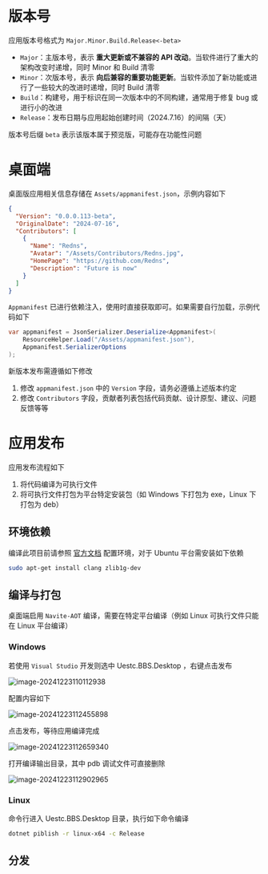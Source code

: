 # 版本号

应用版本号格式为 `Major.Minor.Build.Release<-beta>`

- `Major`：主版本号，表示 **重大更新或不兼容的 API 改动**。当软件进行了重大的架构改变时递增，同时 Minor 和 Build 清零
- `Minor`：次版本号，表示 **向后兼容的重要功能更新**。当软件添加了新功能或进行了一些较大的改进时递增，同时 Build 清零
- `Build`：构建号，用于标识在同一次版本中的不同构建，通常用于修复 bug 或进行小的改进
- `Release`：发布日期与应用起始创建时间（2024.7.16）的间隔（天）

版本号后缀 `beta` 表示该版本属于预览版，可能存在功能性问题

# 桌面端

桌面版应用相关信息存储在 `Assets/appmanifest.json`，示例内容如下

```json
{
  "Version": "0.0.0.113-beta",
  "OriginalDate": "2024-07-16",
  "Contributors": [
    {
      "Name": "Redns",
      "Avatar": "/Assets/Contributors/Redns.jpg",
      "HomePage": "https://github.com/Redns",
      "Description": "Future is now"
    }
  ]
}
```

`Appmanifest` 已进行依赖注入，使用时直接获取即可。如果需要自行加载，示例代码如下

```csharp
var appmanifest = JsonSerializer.Deserialize<Appmanifest>(
    ResourceHelper.Load("/Assets/appmanifest.json"),
    Appmanifest.SerializerOptions
);
```

新版本发布需遵循如下修改

1. 修改 `appmanifest.json` 中的 `Version` 字段，请务必遵循上述版本约定
2. 修改 `Contributors` 字段，贡献者列表包括代码贡献、设计原型、建议、问题反馈等等

# 应用发布

应用发布流程如下

1. 将代码编译为可执行文件
2. 将可执行文件打包为平台特定安装包（如 Windows 下打包为 exe，Linux 下打包为 deb）

## 环境依赖

编译此项目前请参照 [官方文档](https://learn.microsoft.com/en-us/dotnet/core/deploying/native-aot/?tabs=macOS%2Cnet8) 配置环境，对于 Ubuntu 平台需安装如下依赖

```sh
sudo apt-get install clang zlib1g-dev
```

## 编译与打包

桌面端启用 `Navite-AOT` 编译，需要在特定平台编译（例如 Linux 可执行文件只能在 Linux 平台编译）

### Windows

若使用 `Visual Studio` 开发则选中 Uestc.BBS.Desktop ，右键点击发布

![image-20241223110112938](https://image.krins.cloud/f9ec8f991ad1d4d548aa2709c83fbb39.png)

配置内容如下

![image-20241223112455898](https://image.krins.cloud/24ab756a4dfdb3a4114587740b18fb97.png)

点击发布，等待应用编译完成

![image-20241223112659340](https://image.krins.cloud/c9a2d1a3507f2de6519f6aaedd6df1dd.png)

打开编译输出目录，其中 pdb 调试文件可直接删除

![image-20241223112902965](https://image.krins.cloud/9c304cee0b805ee84cfeee7902c94d93.png)



### Linux

命令行进入 Uestc.BBS.Desktop 目录，执行如下命令编译

```sh
dotnet piblish -r linux-x64 -c Release
```

## 分发